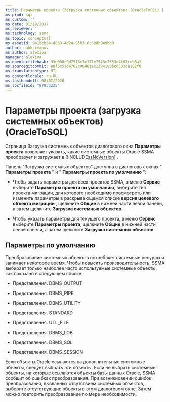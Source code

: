 ```yaml
---
title: Параметры проекта (Загрузка системных объектов) (OracleToSQL) | Документация Майкрософт
ms.prod: sql
ms.custom: ''
ms.date: 01/19/2017
ms.reviewer: ''
ms.technology: ssma
ms.topic: conceptual
ms.assetid: 9418cb34-d869-4d24-95b3-6cb9db949bb0
author: nahk-ivanov
ms.author: alexiva
manager: alexiva
ms.openlocfilehash: 93e008c9d7518e7e171e7548c7353e4f83ccb8a1
ms.sourcegitcommit: e8f6c51d4702c0046aec1394109bc0503ca182f0
ms.translationtype: MT
ms.contentlocale: ru-RU
ms.lasthandoff: 08/07/2020
ms.locfileid: "87933225"
---
```

# <a name="project-settingsloading-system-objects-oracletosql"></a>Параметры проекта (загрузка системных объектов) (OracleToSQL)
Страница Загрузка системных объектов диалогового окна **Параметры проекта** позволяет указать, какие системные объекты Oracle SSMA преобразует и загружает в [!INCLUDE[ssNoVersion](../../includes/ssnoversion-md.md)] .  
  
Панель "Загрузка системных объектов" доступна в диалоговых окнах " **Параметры проекта** " и " **Параметры проекта по умолчанию** ":  
  
-   Чтобы задать параметры для всех проектов SSMA, в меню **Сервис** выберите **Параметры проекта по умолчанию**, выберите тип проекта миграции, для которого необходимо просмотреть или изменить параметры в раскрывающемся списке **версия целевого объекта миграции** , щелкните **Общие** в нижней части левой панели, а затем щелкните **Загрузка системных объектов**.  
  
-   Чтобы указать параметры для текущего проекта, в меню **Сервис** выберите **Параметры проекта**, щелкните **Общие** в нижней части левой панели, а затем щелкните **Загрузка системных объектов**.  
  
## <a name="default-settings"></a>Параметры по умолчанию  
Преобразование системных объектов потребляет системные ресурсы и занимает некоторое время. Чтобы повысить производительность, SSMA выбирает только наиболее часто используемые системные объекты, как показано в следующем списке:  
  
-   Представления. DBMS_OUTPUT  
  
-   Представления. DBMS_PIPE  
  
-   Представления. DBMS_UTILITY  
  
-   Представления. STANDARD  
  
-   Представления. UTL_FILE  
  
-   Представления. DBMS_LOB  
  
-   Представления. DBMS_SQL  
  
-   Представления. DBMS_SESSION  
  
Если объекты Oracle ссылаются на дополнительные системные объекты, следует выбрать эти объекты. Если не выбрать системные объекты, на которые ссылаются объекты базы данных Oracle, SSMA сообщит об ошибках преобразования. При возникновении ошибок преобразования, вызванных отсутствием системных объектов, выберите отсутствующие объекты в этом диалоговом окне. Затем можно повторить преобразование по мере необходимости.  
  
